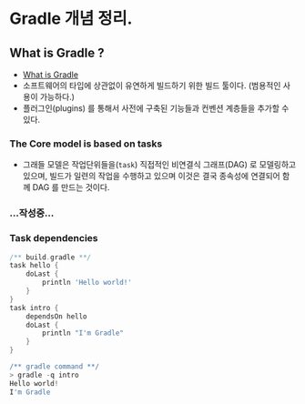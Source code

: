 # Gradle 개념 정리.

## What is Gradle ?
- [What is Gradle](https://docs.gradle.org/current/userguide/what_is_gradle.html#what_is_gradle)
- 소프트웨어의 타입에 상관없이 유연하게 빌드하기 위한 빌드 툴이다. (범용적인 사용이 가능하다.)
- 플러그인(plugins) 를 통해서 사전에 구축된 기능들과 컨벤션 계층들을 추가할 수 있다.

### The Core model is based on tasks
- 그래들 모델은 작업단위들을(```task```) 직접적인 비연결식 그래프(DAG) 로 모델링하고 있으며, 빌드가 일련의 작업을 수행하고 있으며 이것은 결국 종속성에 연결되어 함께 DAG 를 만드는 것이다.

### ...작성중...

### Task dependencies 
```gradle
/** build.gradle **/
task hello {
    doLast {
        println 'Hello world!'
    }
}
task intro {
    dependsOn hello
    doLast {
        println "I'm Gradle"
    }
}

/** gradle command **/
> gradle -q intro
Hello world!
I'm Gradle
```
